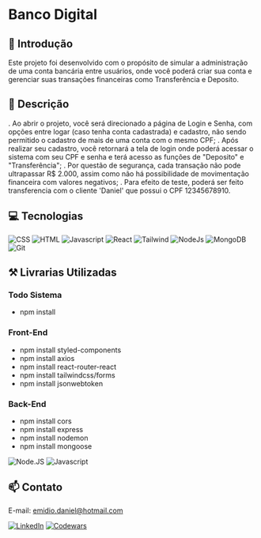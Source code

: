 # Banco Digital

## 📖 Introdução

Este projeto foi desenvolvido com o propósito de simular a administração de uma conta bancária entre usuários, onde você poderá criar sua conta e gerenciar suas transações financeiras como Transferência e Deposito.


## 📄 Descrição
. Ao abrir o projeto, você será direcionado a página de Login e Senha, com opções entre logar (caso tenha conta cadastrada) e cadastro, não sendo permitido o cadastro de mais de uma conta com o mesmo CPF;
. Após realizar seu cadastro, você retornará a tela de login onde poderá acessar o sistema com seu CPF e senha e terá acesso as funções de "Deposito" e "Transferência";
. Por questão de segurança, cada transação não pode ultrapassar R$ 2.000, assim como não há possibilidade de movimentação financeira com valores negativos;
. Para efeito de teste, poderá ser feito transferencia com o cliente 'Daniel' que possui o CPF 12345678910.

## 💻 Tecnologias 

![CSS](https://img.shields.io/badge/CSS3-1572B6?style=for-the-badge&logo=css3&logoColor=white)
![HTML](https://img.shields.io/badge/HTML5-E34F26?style=for-the-badge&logo=html5&logoColor=white)
![Javascript](https://img.shields.io/badge/JavaScript-323330?style=for-the-badge&logo=javascript&logoColor=F7DF1E)
![React](https://img.shields.io/badge/React-20232A?style=for-the-badge&logo=react&logoColor=61DAFB)
![Tailwind](https://img.shields.io/badge/Tailwind_CSS-38B2AC?style=for-the-badge&logo=tailwind-css&logoColor=white)
![NodeJs](https://img.shields.io/badge/Node.js-43853D?style=for-the-badge&logo=node.js&logoColor=white)
![MongoDB](https://img.shields.io/badge/MongoDB-4EA94B?style=for-the-badge&logo=mongodb&logoColor=white)
![Git](https://img.shields.io/badge/GIT-E44C30?style=for-the-badge&logo=git&logoColor=white)

## ⚒️ Livrarias Utilizadas

### Todo Sistema
- npm install

### Front-End
- npm install styled-components
- npm install axios
- npm install react-router-react
- npm install tailwindcss/forms
- npm install jsonwebtoken

### Back-End
- npm install cors
- npm install express
- npm install nodemon
- npm install mongoose

![Node.JS](https://img.shields.io/badge/Node.js-43853D?style=for-the-badge&logo=node.js&logoColor=white)
![Javascript](https://img.shields.io/badge/JavaScript-323330?style=for-the-badge&logo=javascript&logoColor=F7DF1E)

## 📫 Contato

E-mail: emidio.daniel@hotmail.com

[![LinkedIn](https://img.shields.io/badge/LinkedIn-0077B5?style=for-the-badge&logo=linkedin&logoColor=white)](https://www.linkedin.com/in/danielemidio1988/)
[![Codewars](https://img.shields.io/badge/Codewars-B1361E?style=for-the-badge&logo=Codewars&logoColor=white)](https://www.codewars.com/users/DanielEmidio1988)
